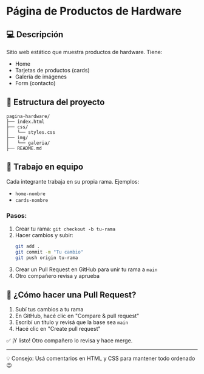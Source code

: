 # Página de Productos de Hardware

## 💻 Descripción
Sitio web estático que muestra productos de hardware. Tiene:
- Home 
- Tarjetas de productos (cards)
- Galería de imágenes
- Form (contacto) 

## 📁 Estructura del proyecto
```
pagina-hardware/
├── index.html
├── css/
│   └── styles.css
├── img/
│   └── galeria/
├── README.md
```

## 👥 Trabajo en equipo
Cada integrante trabaja en su propia rama. Ejemplos:
- `home-nombre`
- `cards-nombre`

### Pasos:
1. Crear tu rama: `git checkout -b tu-rama`
2. Hacer cambios y subir:  
   ```bash
   git add .
   git commit -m "Tu cambio"
   git push origin tu-rama
   ```
3. Crear un Pull Request en GitHub para unir tu rama a `main`
4. Otro compañero revisa y aprueba

## 🔁 ¿Cómo hacer una Pull Request?
1. Subí tus cambios a tu rama
2. En GitHub, hacé clic en "Compare & pull request"
3. Escribí un título y revisá que la base sea `main`
4. Hacé clic en "Create pull request"

✅ ¡Y listo! Otro compañero lo revisa y hace merge.

---

💡 Consejo: Usá comentarios en HTML y CSS para mantener todo ordenado 😉

